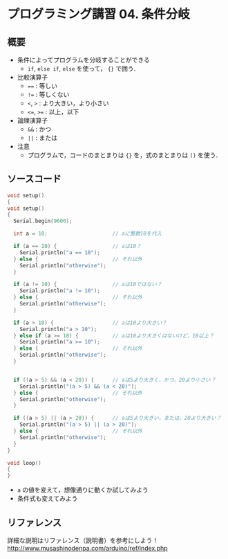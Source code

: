 # プログラミング講習 04. 条件分岐
## 概要
+ 条件によってプログラムを分岐することができる
	- `if`, `else if`, `else` を使って， `{}` で囲う．
+ 比較演算子
	- `==` : 等しい
	- `!=` : 等しくない
	- `<`, `>` : より大きい，より小さい
	- `<=`, `>=` : 以上，以下
+ 論理演算子
	- `&&` : かつ
	- `||` : または
+ 注意
	- プログラムで，コードのまとまりは `{}` を，式のまとまりは `()` を使う．


## ソースコード
```cpp
void setup()
{
void setup()
{
  Serial.begin(9600);

  int a = 10;                     // aに整数10を代入

  if (a == 10) {                  // aは10？
    Serial.println("a == 10");
  } else {                        // それ以外
    Serial.println("otherwise");
  }

  if (a != 10) {                  // aは10ではない？
    Serial.println("a != 10");
  } else {                        // それ以外
    Serial.println("otherwise");
  }

  if (a > 10) {                   // aは10より大きい？
    Serial.println("a > 10");
  } else if (a >= 10) {           // aは10より大きくはないけど，10以上？
    Serial.println("a >= 10");
  } else {                        // それ以外
    Serial.println("otherwise");
  }


  if ((a > 5) && (a < 20)) {      // aは5より大きく，かつ，20より小さい？
    Serial.println("(a > 5) && (a < 20)");
  } else {                        // それ以外
    Serial.println("otherwise");
  }

  if ((a > 5) || (a > 20)) {      // aは5より大きい，または，20より大きい？
    Serial.println("(a > 5) || (a > 20)");
  } else {                        // それ以外
    Serial.println("otherwise");
  }
}

void loop()
{
}
```

+ `a` の値を変えて，想像通りに動くか試してみよう
+ 条件式も変えてみよう


## リファレンス
詳細な説明はリファレンス（説明書）を参考にしよう！  
http://www.musashinodenpa.com/arduino/ref/index.php